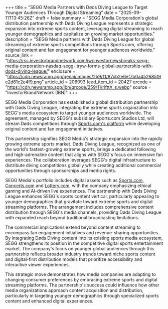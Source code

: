 +++
title = "SEGG Media Partners with Døds Diving League to Target Younger Audiences Through Digital Streaming"
date = "2025-09-11T13:45:26Z"
draft = false
summary = "SEGG Media Corporation's global distribution partnership with Døds Diving League represents a strategic expansion into extreme sports content, leveraging digital streaming to reach younger demographics and capitalize on growing market opportunities."
description = "SEGG Media partners with Døds Diving League for global streaming of extreme sports competitions through Sports.com, offering original content and fan engagement for younger audiences worldwide."
source_link = "https://rss.investorbrandnetwork.com/iw/investornewsbreaks-segg-media-corporation-nasdaq-segg-ltryw-forms-global-partnership-with-dods-diving-league/"
enclosure = "https://cdn.newsramp.app/genai/images/259/11/87cb2e6ef7b0a452685f9e2d61c2e4f9.png"
article_id = 206093
feed_item_id = 20427
qrcode = "https://cdn.newsramp.app/ibn/qrcode/259/11/rifttX_s.webp"
source = "InvestorBrandNetwork (IBN)"
+++

<p>SEGG Media Corporation has established a global distribution partnership with Døds Diving League, integrating the extreme sports organization into SEGG's media ecosystem to target younger audiences worldwide. The agreement, managed by SEGG's subsidiary Sports.com Studios Ltd, will stream Døds competitions through <a href="https://sports.com" rel="nofollow" target="_blank">Sports.com's platform</a> while developing original content and fan engagement initiatives.</p><p>This partnership signifies SEGG Media's strategic expansion into the rapidly growing extreme sports market. Døds Diving League, recognized as one of the world's fastest-growing extreme sports, brings a dedicated following and high-adrenaline content that aligns with SEGG's focus on immersive fan experiences. The collaboration leverages SEGG's digital infrastructure to distribute diving competitions globally while creating additional commercial opportunities through sponsorships and media rights.</p><p>SEGG Media's portfolio includes digital assets such as <a href="https://sports.com" rel="nofollow" target="_blank">Sports.com</a>, <a href="https://concerts.com" rel="nofollow" target="_blank">Concerts.com</a> and <a href="https://lottery.com" rel="nofollow" target="_blank">Lottery.com</a>, with the company emphasizing ethical gaming and AI-driven live experiences. The partnership with Døds Diving League enhances SEGG's sports content vertical, particularly appealing to younger demographics that gravitate toward extreme sports and digital streaming platforms. The arrangement includes comprehensive content distribution through SEGG's media channels, providing Døds Diving League with expanded reach beyond traditional broadcasting limitations.</p><p>The commercial implications extend beyond content streaming to encompass fan engagement initiatives and revenue-sharing opportunities. By integrating Døds Diving content into its existing sports media ecosystem, SEGG strengthens its position in the competitive digital sports entertainment market. The company's focus on younger global audiences through this partnership reflects broader industry trends toward niche sports content and digital-first distribution models that prioritize accessibility and interactive viewer experiences.</p><p>This strategic move demonstrates how media companies are adapting to changing consumer preferences by embracing extreme sports and digital streaming platforms. The partnership's success could influence how other media organizations approach content acquisition and distribution, particularly in targeting younger demographics through specialized sports content and enhanced digital experiences.</p>